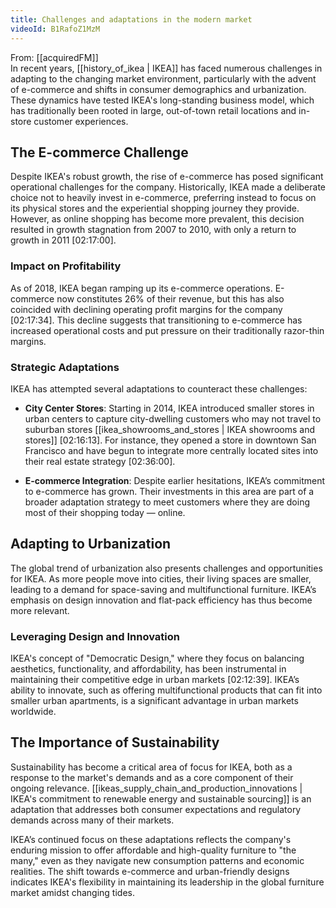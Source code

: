```yaml
---
title: Challenges and adaptations in the modern market
videoId: B1RafoZ1MzM
---
```


From: [[acquiredFM]] <br/> 
In recent years, [[history_of_ikea | IKEA]] has faced numerous challenges in adapting to the changing market environment, particularly with the advent of e-commerce and shifts in consumer demographics and urbanization. These dynamics have tested IKEA's long-standing business model, which has traditionally been rooted in large, out-of-town retail locations and in-store customer experiences.

## The E-commerce Challenge

Despite IKEA's robust growth, the rise of e-commerce has posed significant operational challenges for the company. Historically, IKEA made a deliberate choice not to heavily invest in e-commerce, preferring instead to focus on its physical stores and the experiential shopping journey they provide. However, as online shopping has become more prevalent, this decision resulted in growth stagnation from 2007 to 2010, with only a return to growth in 2011 <a class="yt-timestamp" data-t="02:17:00">[02:17:00]</a>.

### Impact on Profitability

As of 2018, IKEA began ramping up its e-commerce operations. E-commerce now constitutes 26% of their revenue, but this has also coincided with declining operating profit margins for the company <a class="yt-timestamp" data-t="02:17:34">[02:17:34]</a>. This decline suggests that transitioning to e-commerce has increased operational costs and put pressure on their traditionally razor-thin margins.

### Strategic Adaptations

IKEA has attempted several adaptations to counteract these challenges:

- **City Center Stores**: Starting in 2014, IKEA introduced smaller stores in urban centers to capture city-dwelling customers who may not travel to suburban stores [[ikea_showrooms_and_stores | IKEA showrooms and stores]] <a class="yt-timestamp" data-t="02:16:13">[02:16:13]</a>. For instance, they opened a store in downtown San Francisco and have begun to integrate more centrally located sites into their real estate strategy <a class="yt-timestamp" data-t="02:36:00">[02:36:00]</a>.

- **E-commerce Integration**: Despite earlier hesitations, IKEA’s commitment to e-commerce has grown. Their investments in this area are part of a broader adaptation strategy to meet customers where they are doing most of their shopping today — online.

## Adapting to Urbanization

The global trend of urbanization also presents challenges and opportunities for IKEA. As more people move into cities, their living spaces are smaller, leading to a demand for space-saving and multifunctional furniture. IKEA’s emphasis on design innovation and flat-pack efficiency has thus become more relevant.

### Leveraging Design and Innovation

IKEA's concept of "Democratic Design," where they focus on balancing aesthetics, functionality, and affordability, has been instrumental in maintaining their competitive edge in urban markets <a class="yt-timestamp" data-t="02:12:39">[02:12:39]</a>. IKEA’s ability to innovate, such as offering multifunctional products that can fit into smaller urban apartments, is a significant advantage in urban markets worldwide.

## The Importance of Sustainability

Sustainability has become a critical area of focus for IKEA, both as a response to the market's demands and as a core component of their ongoing relevance. [[ikeas_supply_chain_and_production_innovations | IKEA's commitment to renewable energy and sustainable sourcing]] is an adaptation that addresses both consumer expectations and regulatory demands across many of their markets.

IKEA’s continued focus on these adaptations reflects the company's enduring mission to offer affordable and high-quality furniture to "the many," even as they navigate new consumption patterns and economic realities. The shift towards e-commerce and urban-friendly designs indicates IKEA's flexibility in maintaining its leadership in the global furniture market amidst changing tides.